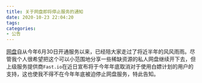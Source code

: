 ```yaml
---
title: 关于网盘即将停止服务的通知
date: 2020-10-23 22:04:20
tags:
categories:
- 公告
---
```


[网盘](https://disk.yyfleo.tk)自从今年6月30日开通服务以来，已经陪大家走过了将近半年的风风雨雨。尽管我个人很希望把这个可以小范围地分享一些稀缺资源的私人网盘继续开下去，但上级服务提供商` Fast.io `在近日宣布将于今年年底取消对于使用白嫖计划的用户的支持，这也使我不得不在今年年底被迫停止网盘服务，特此告知。